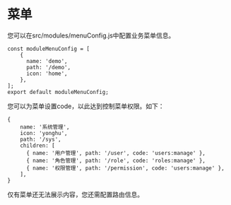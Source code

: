# 菜单

您可以在src/modules/menuConfig.js中配置业务菜单信息。

```
const moduleMenuConfig = [
    {
      name: 'demo',
      path: '/demo',
      icon: 'home',
    },
];
export default moduleMenuConfig;
```

您可以为菜单设置code，以此达到控制菜单权限。如下：

```
{
    name: '系统管理',
    icon: 'yonghu',
    path: '/sys',
    children: [
      { name: '用户管理', path: '/user', code: 'users:manage' },
      { name: '角色管理', path: '/role', code: 'roles:manage' },
      { name: '权限管理', path: '/permission', code: 'users:manage' },
    ],
}
```


仅有菜单还无法展示内容，您还需配置路由信息。